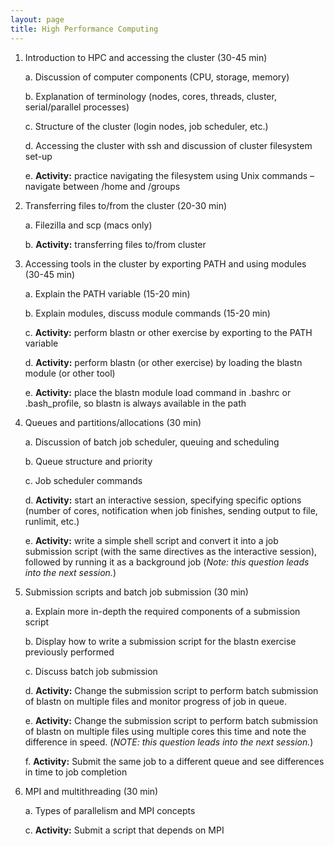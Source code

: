 ```yaml
---
layout: page
title: High Performance Computing
---
```

1.  Introduction to HPC and accessing the cluster (30-45 min)

    a.  Discussion of computer components (CPU, storage, memory)

    b.  Explanation of terminology (nodes, cores, threads, cluster,
        serial/parallel processes)

    c.  Structure of the cluster (login nodes, job scheduler, etc.)

    d.  Accessing the cluster with ssh and discussion of cluster
        filesystem set-up

    e.  **Activity:** practice navigating the filesystem using Unix
        commands – navigate between /home and /groups

2.  Transferring files to/from the cluster (20-30 min)

    a.  Filezilla and scp (macs only)

    b.  **Activity:** transferring files to/from cluster

3.  Accessing tools in the cluster by exporting PATH and using modules
    (30-45 min)

    a.  Explain the PATH variable (15-20 min)

    b.  Explain modules, discuss module commands (15-20 min)

    c.  **Activity:** perform blastn or other exercise by exporting to
        the PATH variable

    d.  **Activity:** perform blastn (or other exercise) by loading the
        blastn module (or other tool)

    e.  **Activity:** place the blastn module load command in .bashrc 
	or .bash_profile, so blastn is always available in the path

4.  Queues and partitions/allocations (30 min)

    a.  Discussion of batch job scheduler, queuing and scheduling

    b.  Queue structure and priority

    c.  Job scheduler commands

    d.  **Activity:** start an interactive session, specifying specific
        options (number of cores, notification when job finishes,
        sending output to file, runlimit, etc.)

    e.  **Activity:** write a simple shell script and convert it into a 
	job submission script (with the same directives as the interactive session),
	followed by running it as a background job 
	(*Note: this question leads into the next session.*)

5.  Submission scripts and batch job submission (30 min)

    a.  Explain more in-depth the required components of a submission script

    b.  Display how to write a submission script for the blastn exercise
        previously performed

    c.  Discuss batch job submission

    d.  **Activity:** Change the submission script to perform batch
        submission of blastn on multiple files and monitor progress of
        job in queue.
        
    e.  **Activity:** Change the submission script to perform batch
        submission of blastn on multiple files using multiple cores this time
        and note the difference in speed.
        (*NOTE: this question leads into the next session.*)

    f.  **Activity:** Submit the same job to a different queue and see
        differences in time to job completion

6.  MPI and multithreading (30 min)

    a.  Types of parallelism and MPI concepts

    c. **Activity:** Submit a script that depends on MPI
